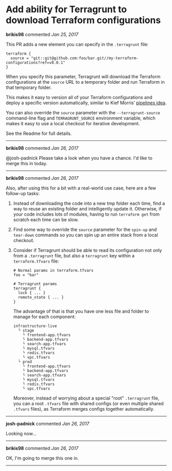 # Add ability for Terragrunt to download Terraform configurations

**brikis98** commented *Jan 25, 2017*

This PR adds a new element you can specify in the `.terragrunt` file:

```hcl
terraform {
  source = "git::git@github.com:foo/bar.git//my-terraform-configurations?ref=v0.0.1"
}
```

When you specify this parameter, Terragrunt will download the Terraform configurations at the `source` URL to a temporary folder and run Terraform in that temporary folder. 

This makes it easy to version all of your Terraform configurations and deploy a specific version automatically, similar to Kief Morris’ [pipelines idea](https://medium.com/@kief/https-medium-com-kief-using-pipelines-to-manage-environments-with-infrastructure-as-code-b37285a1cbf5). 

You can also override the `source` parameter with the `--terragrunt-source` command-line flag and `TERRAGRUNT_SOURCE` environment variable, which makes it easy to use a local checkout for iterative development.

See the Readme for full details.
<br />
***


**brikis98** commented *Jan 26, 2017*

@josh-padnick Please take a look when you have a chance. I'd like to merge this in today.
***

**brikis98** commented *Jan 26, 2017*

Also, after using this for a bit with a real-world use case, here are a few follow-up tasks:

1. Instead of downloading the code into a new tmp folder each time, find a way to reuse an existing folder and intelligently update it. Otherwise, if your code includes lots of modules, having to run `terraform get` from scratch each time can be slow.
1. Find some way to override the `source` parameter for the `spin-up` and `tear-down` commands so you can spin up an entire stack from a local checkout.
1. Consider if Terragrunt should be able to read its configuration not only from a `.terragrunt` file, but also a `terragrunt` key within a `terraform.tfvars` file: 

    ```hcl
    # Normal params in terraform.tfvars
    foo = "bar"

    # Terragrunt params
    terragrunt {
      lock { ... }
      remote_state { ... }
    }
    ```

    The advantage of that is that you have one less file and folder to manage for each component:

    ```
    infrastructure-live
      └ stage
        └ frontend-app.tfvars
        └ backend-app.tfvars
        └ search-app.tfvars
        └ mysql.tfvars
        └ redis.tfvars
        └ vpc.tfvars
      └ prod
        └ frontend-app.tfvars
        └ backend-app.tfvars
        └ search-app.tfvars
        └ mysql.tfvars
        └ redis.tfvars
        └ vpc.tfvars
    ```

    Moreover, instead of worrying about a special "root" `.terragrunt` file, you can a root `.tfvars` file with shared configs (or even multiple shared `.tfvars` files), as Terraform merges configs together automatically.
***

**josh-padnick** commented *Jan 26, 2017*

Looking now...
***

**brikis98** commented *Jan 26, 2017*

OK, I'm going to merge this one in.
***

